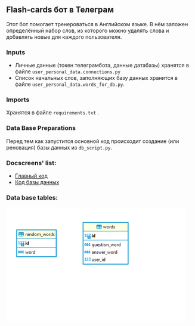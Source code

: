 ## Flash-cards бот в Телеграм

Этот бот помогает тренероваться в Английском языке. В нём
заложен определённый набор слов, из которого можно удалять слова и добавлять новые для каждого пользователя.

### Inputs

 - Личные данные (токен телеграмбота, данные датабазы) хранятся в файле ``` user_personal_data.connections.py ```
 - Список начальных слов, заполняющих базу данных хранится в файле ``` user_personal_data.words_for_db.py ```.

### Imports

Хранятся в файле ``` requirements.txt ``` .

### Data Base Preparations

Перед тем как запустится основной код происходит создание (или реновация) базы данных из ``` db_script.py ```.

### Docscreens' list:

- [Главный код](docstrings/docstring_for_main.md)
- [Код базы данных](docstrings/docstring_for_db_script.md)

### Data base tables:

![DB structure](db_scheme.png)

